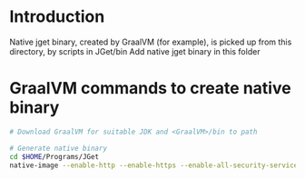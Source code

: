 # Introduction
Native jget binary, created by GraalVM (for example), is picked up from this directory, by scripts in JGet/bin
Add native jget binary in this folder

# GraalVM commands to create native binary

```bash
# Download GraalVM for suitable JDK and <GraalVM>/bin to path

# Generate native binary
cd $HOME/Programs/JGet
native-image --enable-http --enable-https --enable-all-security-services -jar jget.jar -o native/jget
```
